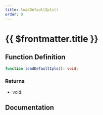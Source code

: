 ```yaml
---
title: loadDefaultIpls()
order: 0
---
```


# {{ $frontmatter.title }}

## Function Definition

```ts
function loadDefaultIpls(): void;
```

### Returns

* void

## Documentation

<!--@include: ./parts/loadDefaultIpls.md-->
